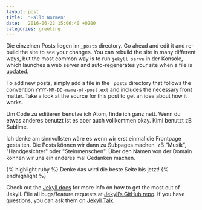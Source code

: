 ```yaml
---
layout: post
title:  "Hallo Normen"
date:   2016-06-22 15:06:40 +0200
categories: greeting
---
```

Die einzelnen Posts liegen im `_posts` directory. Go ahead and edit it and re-build the site to see your changes. You can rebuild the site in many different ways, but the most common way is to run `jekyll serve` in der Konsole, which launches a web server and auto-regenerates your site when a file is updated.

To add new posts, simply add a file in the `_posts` directory that follows the convention `YYYY-MM-DD-name-of-post.ext` and includes the necessary front matter. Take a look at the source for this post to get an idea about how it works.

Um Code zu editieren benutze ich Atom, finde ich ganz nett. Wenn du etwas anderes benutzt ist es aber auch vollkommen okay. Kimi benutzt zB Sublime.

Ich denke am sinnvollsten wäre es wenn wir erst einmal die Frontpage gestalten. Die Posts können wir dann zu Subpages machen, zB "Musik", "Handgesichter" oder "Steinmenschen".
Über den Namen von der Domain können wir uns ein anderes mal Gedanken machen.

{% highlight ruby %}
  Denke das wird die beste Seite bis jetzt!
{% endhighlight %}

Check out the [Jekyll docs][jekyll-docs] for more info on how to get the most out of Jekyll. File all bugs/feature requests at [Jekyll’s GitHub repo][jekyll-gh]. If you have questions, you can ask them on [Jekyll Talk][jekyll-talk].

[jekyll-docs]: http://jekyllrb.com/docs/home
[jekyll-gh]:   https://github.com/jekyll/jekyll
[jekyll-talk]: https://talk.jekyllrb.com/
